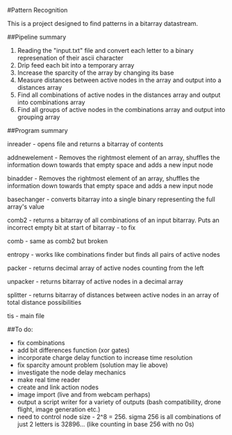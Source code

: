 #Pattern Recognition

This is a project designed to find patterns in a bitarray datastream. 

##Pipeline summary

1. Reading the "input.txt" file and convert each letter to a binary represenation of their ascii character
2. Drip feed each bit into a temporary array 
3. Increase the sparcity of the array by changing its base
4. Measure distances between active nodes in the array and output into a distances array
5. Find all combinations of active nodes in the distances array and output into combinations array
6. Find all groups of active nodes in the combinations array and output into grouping array

##Program summary

inreader - opens file and returns a bitarray of contents

addnewelement - Removes the rightmost element of an array, shuffles the information down towards that empty space and adds a new input node	

binadder - Removes the rightmost element of an array, shuffles the information down towards that empty space and adds a new input node

basechanger - converts bitarray into a single binary representing the full array's value

comb2 - returns a bitarray of all combinations of an input bitarray. Puts an incorrect empty bit at start of bitarray - to fix

comb - same as comb2 but broken

entropy - works like combinations finder but finds all pairs of active nodes

packer - returns decimal array of active nodes counting from the left

unpacker - returns bitarray of active nodes in a decimal array

splitter - returns bitarray of distances between active nodes in an array of total distance possibilities

tis - main file

##To do:
- fix combinations
- add bit differences function (xor gates)
- incorporate charge delay function to increase time resolution
- fix sparcity amount problem (solution may lie above)
- investigate the node delay mechanics
- make real time reader
- create and link action nodes
- image import (live and from webcam perhaps)
- output a script writer for a variety of outputs (bash compatibility, drone flight, image generation etc.)
- need to control node size - 2^8 = 256. sigma 256 is all combinations of just 2 letters is 32896... (like counting in base 256 with no 0s)
